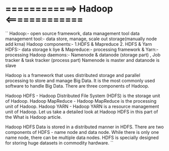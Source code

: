 # ============> Hadoop <=============
``
Hadoop:- open source framework, data management tool
data management tool:- data store, manage, scale out storage(manually node add krna)
Hadoop components:- 1.HDFS & Mapreduce   2. HDFS & Yarn
HDFS:- data storage k liye  &  Mapreduce:- processing framework  &  Yarn:- processing
Hadoop daemons:- Namenode & datanode (storage part) , Job tracker & task tracker (process part)
Namenode is master and datanode is slave

Hadoop is a framework that uses distributed storage and parallel processing to store and manage Big Data. It is the most commonly used software to handle Big Data. There are three components of Hadoop.

Hadoop HDFS - Hadoop Distributed File System (HDFS) is the storage unit of Hadoop.
Hadoop MapReduce - Hadoop MapReduce is the processing unit of Hadoop.
Hadoop YARN - Hadoop YARN is a resource management unit of Hadoop.
Let us take a detailed look at Hadoop HDFS in this part of the What is Hadoop article.

Hadoop HDFS
Data is stored in a distributed manner in HDFS. There are two components of HDFS - name node and data node. While there is only one name node, there can be multiple data nodes.
HDFS is specially designed for storing huge datasets in commodity hardware.
``
